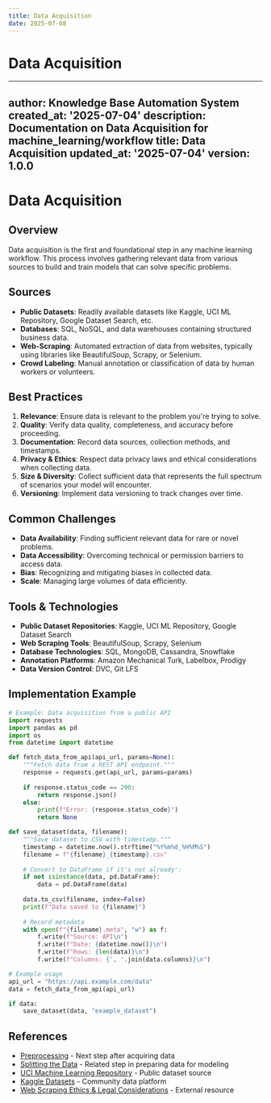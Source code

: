```yaml
---
title: Data Acquisition
date: 2025-07-08
---
```


# Data Acquisition

---
author: Knowledge Base Automation System
created_at: '2025-07-04'
description: Documentation on Data Acquisition for machine_learning/workflow
title: Data Acquisition
updated_at: '2025-07-04'
version: 1.0.0
---

# Data Acquisition

## Overview
Data acquisition is the first and foundational step in any machine learning workflow. This process involves gathering relevant data from various sources to build and train models that can solve specific problems.

## Sources
- **Public Datasets**: Readily available datasets like Kaggle, UCI ML Repository, Google Dataset Search, etc.
- **Databases**: SQL, NoSQL, and data warehouses containing structured business data.
- **Web-Scraping**: Automated extraction of data from websites, typically using libraries like BeautifulSoup, Scrapy, or Selenium.
- **Crowd Labeling**: Manual annotation or classification of data by human workers or volunteers.

## Best Practices
1. **Relevance**: Ensure data is relevant to the problem you're trying to solve.
2. **Quality**: Verify data quality, completeness, and accuracy before proceeding.
3. **Documentation**: Record data sources, collection methods, and timestamps.
4. **Privacy & Ethics**: Respect data privacy laws and ethical considerations when collecting data.
5. **Size & Diversity**: Collect sufficient data that represents the full spectrum of scenarios your model will encounter.
6. **Versioning**: Implement data versioning to track changes over time.

## Common Challenges
- **Data Availability**: Finding sufficient relevant data for rare or novel problems.
- **Data Accessibility**: Overcoming technical or permission barriers to access data.
- **Bias**: Recognizing and mitigating biases in collected data.
- **Scale**: Managing large volumes of data efficiently.

## Tools & Technologies
- **Public Dataset Repositories**: Kaggle, UCI ML Repository, Google Dataset Search
- **Web Scraping Tools**: BeautifulSoup, Scrapy, Selenium
- **Database Technologies**: SQL, MongoDB, Cassandra, Snowflake
- **Annotation Platforms**: Amazon Mechanical Turk, Labelbox, Prodigy
- **Data Version Control**: DVC, Git LFS

## Implementation Example
```python
# Example: Data acquisition from a public API
import requests
import pandas as pd
import os
from datetime import datetime

def fetch_data_from_api(api_url, params=None):
    """Fetch data from a REST API endpoint."""
    response = requests.get(api_url, params=params)
    
    if response.status_code == 200:
        return response.json()
    else:
        print(f"Error: {response.status_code}")
        return None

def save_dataset(data, filename):
    """Save dataset to CSV with timestamp."""
    timestamp = datetime.now().strftime("%Y%m%d_%H%M%S")
    filename = f"{filename}_{timestamp}.csv"
    
    # Convert to DataFrame if it's not already':
    if not isinstance(data, pd.DataFrame):
        data = pd.DataFrame(data)
    
    data.to_csv(filename, index=False)
    print(f"Data saved to {filename}")
    
    # Record metadata
    with open(f"{filename}.meta", "w") as f:
        f.write(f"Source: API\n")
        f.write(f"Date: {datetime.now()}\n")
        f.write(f"Rows: {len(data)}\n")
        f.write(f"Columns: {', '.join(data.columns)}\n")

# Example usage
api_url = "https://api.example.com/data"
data = fetch_data_from_api(api_url)

if data:
    save_dataset(data, "example_dataset")
```

## References
- [Preprocessing](preprocessing.md) - Next step after acquiring data
- [Splitting the Data](splitting_the_data.md) - Related step in preparing data for modeling
- [UCI Machine Learning Repository](https://archive.ics.uci.edu/ml/index.php) - Public dataset source
- [Kaggle Datasets](https://www.kaggle.com/datasets) - Community data platform
- [Web Scraping Ethics & Legal Considerations](https://www.scrapehero.com/how-to-prevent-getting-blacklisted-while-scraping/) - External resource
